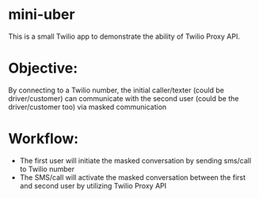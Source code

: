 # mini-uber

This is a small Twilio app to demonstrate the ability of Twilio Proxy API.

# Objective:
By connecting to a Twilio number, the initial caller/texter (could be driver/customer) can communicate with the second user (could be the driver/customer too) via masked communication

# Workflow:
- The first user will initiate the masked conversation by sending sms/call to Twilio number
- The SMS/call will activate the masked conversation between the first and second user by utilizing Twilio Proxy API


